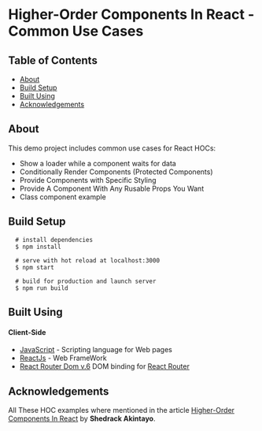 # Higher-Order Components In React - Common Use Cases

<!--
#### Demo site is here: [User Auth Flow](https://user-auth-flow.web.app/) -->

## Table of Contents

- [About](#about)
- [Build Setup](#build_setup)
- [Built Using](#built_using)
- [Acknowledgements](#Acknowledgement)

## About <a name= "about"></a>

This demo project includes common use cases for React HOCs:

- Show a loader while a component waits for data
- Conditionally Render Components (Protected Components)
- Provide Components with Specific Styling
- Provide A Component With Any Rusable Props You Want
- Class component example

## Build Setup <a name="build_setup"></a>

```
  # install dependencies
  $ npm install

  # serve with hot reload at localhost:3000
  $ npm start

  # build for production and launch server
  $ npm run build

```

## Built Using <a name="built_using"></a>

#### Client-Side

- [JavaScript](https://www.javascript.com/) - Scripting language for Web pages
- [ReactJs](https://reactjs.org/) - Web FrameWork
- [React Router Dom v.6](https://www.npmjs.com/package/react-router-dom/v/6.0.0) DOM binding for [React Router](https://reactrouter.com/)

## Acknowledgements <a name="Acknowledgement"></a>

All These HOC examples where mentioned in the article [Higher-Order Components In React](https://www.smashingmagazine.com/2020/06/higher-order-components-react/) by **Shedrack Akintayo**.
